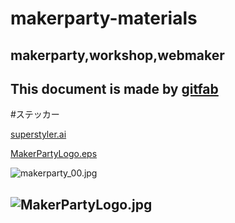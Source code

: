# makerparty-materials
## makerparty,workshop,webmaker
This document is made by [gitfab](http://gitfab.org)
---
#ステッカー


[superstyler.ai](https://raw.github.com/dadaa/makerparty-materials/master/gitfab/resources/superstyler.ai)

[MakerPartyLogo.eps](https://raw.github.com/dadaa/makerparty-materials/master/gitfab/resources/MakerPartyLogo.eps)

![makerparty_00.jpg](https://raw.github.com/dadaa/makerparty-materials/master/gitfab/resources/makerparty_00.jpg)

![MakerPartyLogo.jpg](https://raw.github.com/dadaa/makerparty-materials/master/gitfab/resources/MakerPartyLogo.jpg)
---
